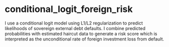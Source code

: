 # conditional_logit_foreign_risk
I use a conditional logit model using L1/L2 regularization to predict likelihoods of sovereign external debt defaults. I combine predicted probabilities with estimated haircut data to generate a risk score which is interpreted as the unconditional rate of foreign investment loss from default. 
